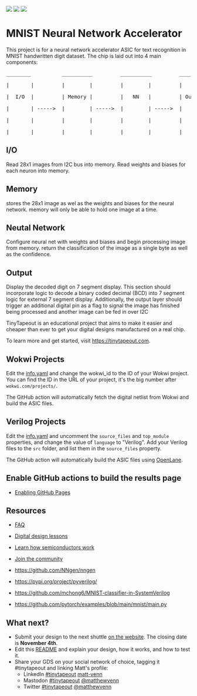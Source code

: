 ![](../../workflows/gds/badge.svg) ![](../../workflows/docs/badge.svg) ![](../../workflows/wokwi_test/badge.svg)

# MNIST Neural Network Accelerator
This project is for a neural network accelerator ASIC for text recognition in MNIST handwritten digit dataset.
The chip is laid out into 4 main components:
<pre>
________          __________         __________         __________

|       |         |        |         |        |         |        |

|  I/O  |         | Memory |         |   NN   |         | Output |

|       | ----->  |        | ----->  |        | ----->  |        |

|       |         |        |         |        |         |        |

|_______|         |________|         |________|         |________|
</pre>
## I/O
Read 28x1 images from I2C bus into memory. Read weights and biases for each neuron into memory.

## Memory
stores the 28x1 image as wel as the weights and biases for the neural network. memory will only be able to hold one image at a time.

## Neutal Network
Configure neural net with weights and biases and begin processing image from memory. return the classification of the image as a single byte as well as the confidence.

## Output
Display the decoded digit on 7 segment display. This section should incorporate logic to decode a binary coded decimal (BCD) into 7 segment logic for external 7 segment display.
Additionally, the output layer should trigger an additional digital pin as a flag to signal the image has finished being processed and another image can be fed in over I2C


TinyTapeout is an educational project that aims to make it easier and cheaper than ever to get your digital designs manufactured on a real chip.

To learn more and get started, visit https://tinytapeout.com.

## Wokwi Projects

Edit the [info.yaml](info.yaml) and change the wokwi_id to the ID of your Wokwi project. You can find the ID in the URL of your project, it's the big number after `wokwi.com/projects/`.

The GitHub action will automatically fetch the digital netlist from Wokwi and build the ASIC files.

## Verilog Projects

Edit the [info.yaml](info.yaml) and uncomment the `source_files` and `top_module` properties, and change the value of `language` to "Verilog". Add your Verilog files to the `src` folder, and list them in the `source_files` property.

The GitHub action will automatically build the ASIC files using [OpenLane](https://www.zerotoasiccourse.com/terminology/openlane/).

## Enable GitHub actions to build the results page

- [Enabling GitHub Pages](https://tinytapeout.com/faq/#my-github-action-is-failing-on-the-pages-part)

## Resources

- [FAQ](https://tinytapeout.com/faq/)
- [Digital design lessons](https://tinytapeout.com/digital_design/)
- [Learn how semiconductors work](https://tinytapeout.com/siliwiz/)
- [Join the community](https://discord.gg/rPK2nSjxy8)

- https://github.com/NNgen/nngen
- https://pypi.org/project/pyverilog/
- https://github.com/mchong6/MNIST-classifier-in-SystemVerilog
- https://github.com/pytorch/examples/blob/main/mnist/main.py

## What next?

- Submit your design to the next shuttle [on the website](https://tinytapeout.com/#submit-your-design). The closing date is **November 4th**.
- Edit this [README](README.md) and explain your design, how it works, and how to test it.
- Share your GDS on your social network of choice, tagging it #tinytapeout and linking Matt's profile:
  - LinkedIn [#tinytapeout](https://www.linkedin.com/search/results/content/?keywords=%23tinytapeout) [matt-venn](https://www.linkedin.com/in/matt-venn/)
  - Mastodon [#tinytapeout](https://chaos.social/tags/tinytapeout) [@matthewvenn](https://chaos.social/@matthewvenn)
  - Twitter [#tinytapeout](https://twitter.com/hashtag/tinytapeout?src=hashtag_click) [@matthewvenn](https://twitter.com/matthewvenn)

